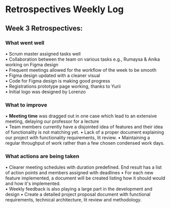 # Retrospectives Weekly Log

## Week 3 Retrospectives:
### What went well
• Scrum master assigned tasks well  
• Collaboration between the team on various tasks e.g., Rumaysa & Anika working on Figma design  
• Frequent meetings allowed for the workflow of the week to be smooth  
• Figma design updated with a cleaner visual  
• Code for Figma design is making good progress  
• Registrations prototype page working, thanks to Yurii  
• Initial logo was designed by Lorenzo  
### What to improve
• **Meeting time** was dragged out in one case which lead to an extensive meeting, delaying our professor for a lecture  
• Team members currently have a disjointed idea of features and their idea of functionality is not matching yet. 
• Lack of a proper document explaining our project with functionality requirements, lit review.
• Maintaining a regular throughput of work rather than a few chosen condensed work days.
### What actions are being taken
• Clearer meeting schedules with duration predefined. End result has a list of action points and members assigned with deadlines
• For each new feature implemented, a document will be created listing how it should would and how it's implemented.  
• Weekly feedback is also playing a large part in the development and design
• Create a detailed project proposal document with functional requirements, technical architecture, lit review and methodology.

